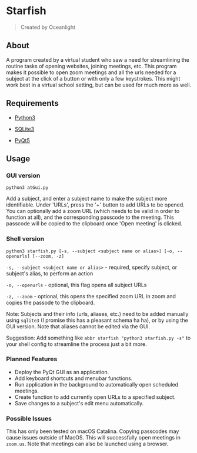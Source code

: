 # Starfish
> Created by Oceanlight


## About
A program created by a virtual student who saw a need for streamlining the routine tasks of opening websites, joining meetings, etc. This program makes it possible to open zoom meetings and all the urls needed for a subject at the click of a button or with only a few keystrokes. This might work best in a virtual school setting, but can be used for much more as well.


## Requirements

- [Python3](https://www.python.org/downloads/)

- [SQLite3](https://www.sqlite.org/download.html)

- [PyQt5](https://pypi.org/project/PyQt5/)


## Usage

### GUI version

`python3 atGui.py`

Add a subject, and enter a subject name to make the subject more identifiable. Under 'URLs', press the '+' button to add URLs to be opened. You can optionally add a zoom URL (which needs to be valid in order to function at all), and the corresponding passcode to the meeting. This passcode will be copied to the clipboard once 'Open meeting' is clicked.


### Shell version

`python3 starfish.py [-s, --subject <subject name or alias>] [-o, --openurls] [--zoom, -z]`

`-s, --subject <subject name or alias>` - required, specify subject, or subject's alias, to perform an action

`-o, --openurls` - optional, this flag opens all subject URLs

`-z, --zoom` - optional, this opens the specified zoom URL in zoom and copies the passode to the clipboard.

Note: Subjects and their info (urls, aliases, etc.) need to be added manually using `sqlite3` (I promise this has a pleasant schema ha ha), or by using the GUI version. Note that aliases cannot be edited via the GUI.

Suggestion: Add something like `abbr starfish "python3 starfish.py -s"` to your shell config to streamline the process just a bit more.


### Planned Features
- Deploy the PyQt GUI as an application.
- Add keyboard shortcuts and menubar functions.
- Run application in the background to automatically open scheduled meetings.
- Create function to add currently open URLs to a specified subject.
- Save changes to a subject's edit menu automatically.


### Possible Issues
This has only been tested on macOS Catalina. Copying passcodes may cause issues outside of MacOS. This will successfully open meetings in `zoom.us`. Note that meetings can also be launched using a browser.
